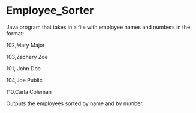 # Employee_Sorter

Java program that takes in a file with employee names and numbers in the format:

102,Mary Major

103,Zachery Zoe

101, John Doe

104,Joe Public

110,Carla Coleman


Outputs the employees sorted by name and by number.
